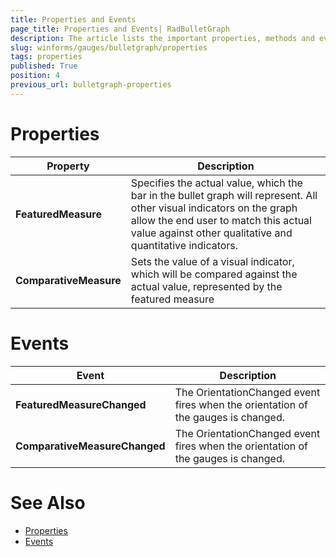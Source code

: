 ```yaml
---
title: Properties and Events
page_title: Properties and Events| RadBulletGraph
description: The article lists the important properties, methods and events.
slug: winforms/gauges/bulletgraph/properties
tags: properties
published: True
position: 4
previous_url: bulletgraph-properties
---
```


# Properties

|Property|Description|
|------|------|
|__FeaturedMeasure__|Specifies the actual value, which the bar in the bullet graph will represent. All other visual indicators on the graph allow the end user to match this actual value against other qualitative and quantitative indicators.|
|__ComparativeMeasure__|Sets the value of a visual indicator, which will be compared against the actual value, represented by the featured measure|

# Events

|Event|Description|
|------|------|
|__FeaturedMeasureChanged__|The OrientationChanged event fires when the orientation of the gauges is changed.|
|__ComparativeMeasureChanged__|The OrientationChanged event fires when the orientation of the gauges is changed.|

# See Also

* [Properties](http://docs.telerik.com/devtools/winforms/api/html/properties_t_telerik_wincontrols_ui_gauges_radbulletgraph.htm)
* [Events](http://docs.telerik.com/devtools/winforms/api/html/events_t_telerik_wincontrols_ui_gauges_radbulletgraph.htm)
